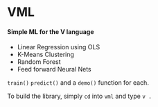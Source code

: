 # VML

#### Simple ML for the V language

+ Linear Regression using OLS
+ K-Means Clustering
+ Random Forest 
+ Feed forward Neural Nets

`train()` `predict()` and a `demo()` function for each.

To build the library, simply `cd` into `vml` and type `v .` 
